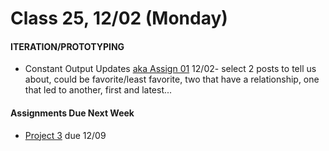  # Class 25, 12/02 (Monday)


#### ITERATION/PROTOTYPING

* Constant Output Updates [aka Assign 01](constant_output.md) 12/02- select 2 posts to tell us about, could be favorite/least favorite, two that have a relationship, one that led to another, first and latest...


 
 #### Assignments Due Next Week
 
* [Project 3](seatbelts.md) due 12/09


